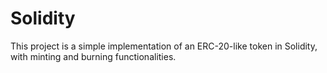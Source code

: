 # Solidity
This project is a simple implementation of an ERC-20-like token in Solidity, with minting and burning functionalities. 
